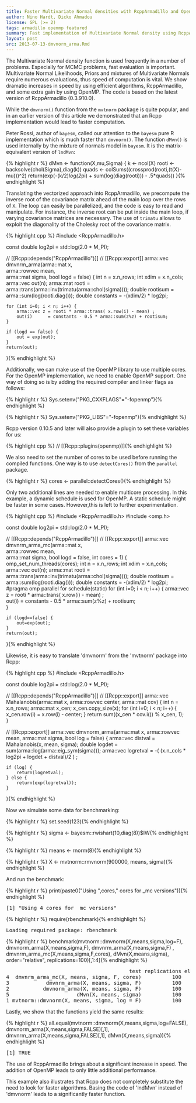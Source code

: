 ```yaml
---
title: Faster Multivariate Normal densities with RcppArmadillo and OpenMP
author: Nino Hardt, Dicko Ahmadou
license: GPL (>= 2)
tags: armadillo openmp featured
summary: Fast implementation of Multivariate Normal density using RcppArmadillo and OpenMP.
layout: post
src: 2013-07-13-dmvnorm_arma.Rmd
---
```


The Multivariate Normal density function is used frequently
in a number of problems. Especially for MCMC problems, fast 
evaluation is important. Multivariate Normal Likelihoods, 
Priors and mixtures of Multivariate Normals require numerous 
evaluations, thus speed of computation is vital. 
We show dramatic increases in speed by using efficient algorithms,
RcppArmadillo, and some extra gain by using OpenMP.
The code is based on the latest version of RcppArmadillo (0.3.910.0).

While the `dmvnorm()` function from the `mvtnorm` package is quite popular,
and in an earlier version of this article we demonstrated that an 
Rcpp implementation would lead to faster computation.

Peter Rossi, author of `bayesm`, called our attention to the `bayesm` pure R 
implementation which is much faster than `dmvnorm()`. 
The function `dMvn()` is used internally by the mixture of normals model in 
`bayesm`. It is the matrix-equivalent version of `lndMvn`:



{% highlight r %}
dMvn <- function(X,mu,Sigma) {
    k <- ncol(X)
    rooti <- backsolve(chol(Sigma),diag(k))
    quads <- colSums((crossprod(rooti,(t(X)-mu)))^2)
    return(exp(-(k/2)*log(2*pi) + sum(log(diag(rooti))) - .5*quads))
}{% endhighlight %}



Translating the vectorized approach into RcppArmadillo, 
we precompute the inverse root of the covariance matrix ahead 
of the main loop over the rows of `X`. 
The loop can easily be parallelized, and the code is easy to read and 
manipulate. For instance, the inverse root can be put inside the main 
loop, if varying covariance matrices are necessary.
The use of `trimatu` allows to exploit the diagonality of the Cholesky
root of the covariance matrix.



{% highlight cpp %}
#include <RcppArmadillo.h>
  
const double log2pi = std::log(2.0 * M_PI);

// [[Rcpp::depends("RcppArmadillo")]]
// [[Rcpp::export]]
arma::vec dmvnrm_arma(arma::mat x,  
                      arma::rowvec mean,  
                      arma::mat sigma, 
                      bool logd = false) { 
    int n = x.n_rows;
    int xdim = x.n_cols;
    arma::vec out(n);
    arma::mat rooti = arma::trans(arma::inv(trimatu(arma::chol(sigma))));
    double rootisum = arma::sum(log(rooti.diag()));
    double constants = -(xdim/2) * log2pi;
    
    for (int i=0; i < n; i++) {
        arma::vec z = rooti * arma::trans( x.row(i) - mean) ;    
        out(i)      = constants - 0.5 * arma::sum(z%z) + rootisum;     
    }  
      
    if (logd == false) {
        out = exp(out);
    }
    return(out);
}{% endhighlight %}


Additionally, we can make use of the OpenMP library to use multiple 
cores. For the OpenMP implementation, we need to enable OpenMP support. 
One way of doing so is by adding the required compiler and linker 
flags as follows:


{% highlight r %}
Sys.setenv("PKG_CXXFLAGS"="-fopenmp"){% endhighlight %}



{% highlight r %}
Sys.setenv("PKG_LIBS"="-fopenmp"){% endhighlight %}


Rcpp version 0.10.5 and later will also provide a plugin to set these
variables for us:


{% highlight cpp %}
// [[Rcpp::plugins(openmp)]]{% endhighlight %}


We also need to set the number of cores to be used before running the
compiled functions. One way is to use `detectCores()` from the `parallel`
package.


{% highlight r %}
cores <- parallel::detectCores(){% endhighlight %}


Only two additional lines are needed to enable multicore processing. 
In this example, a dynamic schedule is used for OpenMP. 
A static schedule might be faster in some cases. However,this is 
left to further experimentation.



{% highlight cpp %}
#include <RcppArmadillo.h>
#include <omp.h>

const double log2pi = std::log(2.0 * M_PI);

// [[Rcpp::depends("RcppArmadillo")]]
// [[Rcpp::export]]
arma::vec dmvnrm_arma_mc(arma::mat x,  
                         arma::rowvec mean,  
                         arma::mat sigma, 
                         bool logd = false,
                         int cores = 1) { 
    omp_set_num_threads(cores);
    int n = x.n_rows;
    int xdim = x.n_cols;
    arma::vec out(n);
    arma::mat rooti = arma::trans(arma::inv(trimatu(arma::chol(sigma))));
    double rootisum = arma::sum(log(rooti.diag()));
    double constants = -(xdim/2) * log2pi;
    #pragma omp parallel for schedule(static) 
    for (int i=0; i < n; i++) {
        arma::vec z = rooti * arma::trans( x.row(i) - mean) ;    
        out(i)      = constants - 0.5 * arma::sum(z%z) + rootisum;     
    }  
      
    if (logd==false) {
        out=exp(out);
    }
    return(out);
}{% endhighlight %}



Likewise, it is easy to translate 'dmvnorm' from the 'mvtnorm' 
package into Rcpp:


{% highlight cpp %}
#include <RcppArmadillo.h>

const double log2pi = std::log(2.0 * M_PI);

// [[Rcpp::depends("RcppArmadillo")]]
// [[Rcpp::export]]
arma::vec Mahalanobis(arma::mat x, arma::rowvec center, arma::mat cov) {
    int n = x.n_rows;
    arma::mat x_cen;
    x_cen.copy_size(x);
    for (int i=0; i < n; i++) {
        x_cen.row(i) = x.row(i) - center;
    }
    return sum((x_cen * cov.i()) % x_cen, 1);    
}

// [[Rcpp::export]]
arma::vec dmvnorm_arma(arma::mat x, arma::rowvec mean, arma::mat sigma, bool log = false) { 
    arma::vec distval = Mahalanobis(x,  mean, sigma);
    double logdet = sum(arma::log(arma::eig_sym(sigma)));
    arma::vec logretval = -( (x.n_cols * log2pi + logdet + distval)/2  ) ;
    
    if (log) { 
        return(logretval);
    } else { 
        return(exp(logretval));
    }
}{% endhighlight %}




Now we simulate some data for benchmarking:

{% highlight r %}
set.seed(123){% endhighlight %}



{% highlight r %}
sigma <- bayesm::rwishart(10,diag(8))$IW{% endhighlight %}



{% highlight r %}
means <- rnorm(8){% endhighlight %}



{% highlight r %}
X     <- mvtnorm::rmvnorm(900000, means, sigma){% endhighlight %}




And run the benchmark:


{% highlight r %}
print(paste0("Using ",cores," cores for _mc versions")){% endhighlight %}



<pre class="output">
[1] &quot;Using 4 cores for _mc versions&quot;
</pre>



{% highlight r %}
require(rbenchmark){% endhighlight %}



<pre class="output">
Loading required package: rbenchmark
</pre>



{% highlight r %}
benchmark(mvtnorm::dmvnorm(X,means,sigma,log=F), 
          dmvnorm_arma(X,means,sigma,F), 
          dmvnrm_arma(X,means,sigma,F) , 
          dmvnrm_arma_mc(X,means,sigma,F,cores), 
          dMvn(X,means,sigma),
          order="relative", replications=100)[,1:4]{% endhighlight %}



<pre class="output">
                                        test replications elapsed relative
4  dmvnrm_arma_mc(X, means, sigma, F, cores)          100   21.05    1.000
3            dmvnrm_arma(X, means, sigma, F)          100   24.55    1.166
2           dmvnorm_arma(X, means, sigma, F)          100   31.40    1.492
5                      dMvn(X, means, sigma)          100   35.31    1.677
1 mvtnorm::dmvnorm(X, means, sigma, log = F)          100   46.82    2.224
</pre>




Lastly, we show that the functions yield the same results:


{% highlight r %}
all.equal(mvtnorm::dmvnorm(X,means,sigma,log=FALSE),
          dmvnorm_arma(X,means,sigma,FALSE)[,1],
	  dmvnrm_arma(X,means,sigma,FALSE)[,1],
	  dMvn(X,means,sigma)){% endhighlight %}



<pre class="output">
[1] TRUE
</pre>



The use of RcppArmadillo brings about a significant increase 
in speed. The addition of OpenMP leads to only little 
additional performance. 

This example also illustrates that Rcpp does not completely
substitute the need to look for faster algorithms. Basing the
code of 'lndMvn' instead of 'dmvnorm' leads to a significantly
faster function.


